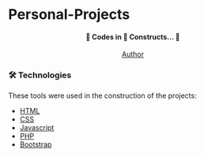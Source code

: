 # Personal-Projects

<h4 align="center">
	🚧  Codes in 🚀 Constructs...  🚧
</h4>

<p align="center">
 <a href="https://www.linkedin.com/in/andr%C3%A9filipeprogrammer/">Author</a>
</p>

### 🛠 Technologies

These tools were used in the construction of the projects:

- [HTML](https://developer.mozilla.org/pt-BR/docs/Web/HTML)
- [CSS](https://developer.mozilla.org/pt-BR/docs/Web/CSS)
- [Javascript](https://developer.mozilla.org/pt-BR/docs/Web/JavaScript)
- [PHP](https://www.php.net/manual/pt_BR/index.php)
- [Bootstrap](https://getbootstrap.com.br/docs/4.1/getting-started/introduction/)
